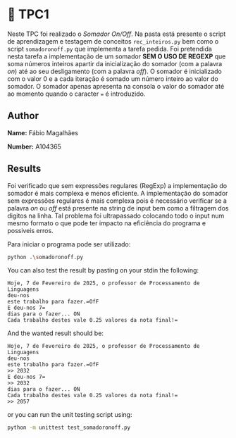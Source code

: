 # 📝 TPC1

Neste TPC foi realizado o *Somador On/Off*. Na pasta está presente o script de aprendizagem e testagem de conceitos `rec_inteiros.py` bem como o script `somadoronoff.py` que implementa a tarefa pedida.
Foi pretendida nesta tarefa a implementação de um somador **SEM O USO DE REGEXP** que soma números inteiros apartir da inicialização do somador (com a palavra *on*) até ao seu desligamento (com a palavra *off*). O somador é inicializado com o valor 0 e a cada iteração é somado um número inteiro ao valor do somador. O somador apenas apresenta na consola o valor do somador até ao momento quando o caracter `=` é introduzido.

## Author
<p><strong>Name:</strong> Fábio Magalhães</p>
<p><strong>Number:</strong> A104365</p>

## Results
Foi verificado que sem expressões regulares (RegExp) a implementação do somador é mais complexa e menos eficiente. A implementação do somador sem expressões regulares é mais complexa pois é necessário verificar se a palavra *on* ou *off* está presente na string de input bem como a filtragem dos digitos na linha.
Tal problema foi ultrapassado colocando todo o input num mesmo formato o que pode ter impacto na eficiência do programa e possiveis erros.

Para iniciar o programa pode ser utilizado:
```bash
python .\somadoronoff.py
```

You can also test the result by pasting on your stdin the following:
```
Hoje, 7 de Fevereiro de 2025, o professor de Processamento de Linguagens
deu-nos
este trabalho para fazer.=OfF
E deu-nos 7=
dias para o fazer... ON
Cada trabalho destes vale 0.25 valores da nota final!=
```

And the wanted result should be:
```
Hoje, 7 de Fevereiro de 2025, o professor de Processamento de Linguagens
deu-nos
este trabalho para fazer.=OfF
>> 2032
E deu-nos 7=
>> 2032
dias para o fazer... ON
Cada trabalho destes vale 0.25 valores da nota final!=
>> 2057
```

or you can run the unit testing script using:
```bash
python -m unittest test_somadoronoff.py
```